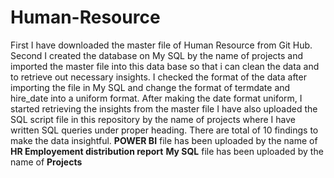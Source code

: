 # Human-Resource
First I have downloaded the master file of Human Resource from Git Hub.
Second I created the database on My SQL by the name of projects and imported the master file into this data base so that i can clean the data and to retrieve out necessary insights.
I checked the format of the data after importing the file in My SQL and change the format of termdate and hire_date into a uniform format.
After making the date format uniform, I started retrieving the insights from the master file 
I have also uploaded the SQL script file in this repository by the name of projects where I have written SQL queries under proper heading.
There are total of 10 findings to make the data insightful.
**POWER BI** file has been uploaded by the name of **HR Employement distribution report**
**My SQL** file has been uploaded by the name of **Projects**
